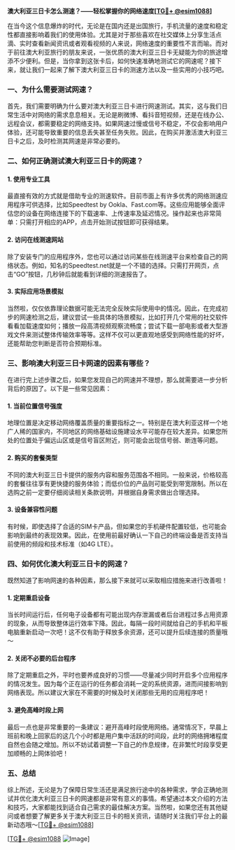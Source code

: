**澳大利亚三日卡怎么测速？——轻松掌握你的网络速度[[TG💪+ @esim1088](https://t.me/s/esim1088)]**

在当今这个信息爆炸的时代，无论是在国内还是出国旅行，手机流量的速度和稳定性都直接影响着我们的使用体验。尤其是对于那些喜欢在社交媒体上分享生活点滴、实时查看新闻资讯或者观看视频的人来说，网络速度的重要性不言而喻。而对于前往澳大利亚旅行的朋友来说，一张优质的澳大利亚三日卡无疑能为你的旅途增添不少便利。但是，当你拿到这张卡后，如何快速准确地测试它的网速呢？接下来，就让我们一起来了解下澳大利亚三日卡的测速方法以及一些实用的小技巧吧。

### 一、为什么需要测试网速？

首先，我们需要明确为什么要对澳大利亚三日卡进行网速测试。其实，这与我们日常生活中对网络的需求息息相关。无论是刷微博、看抖音短视频，还是在线办公、远程会议，都需要稳定的网络支持。如果网速过慢或信号不稳定，不仅会影响用户体验，还可能导致重要的信息丢失甚至任务失败。因此，在购买并激活澳大利亚三日卡之后，及时检测其网速是非常必要的。

### 二、如何正确测试澳大利亚三日卡的网速？

#### 1. 使用专业工具
最直接有效的方式就是借助专业的测速软件。目前市面上有许多优秀的网络测速应用程序可供选择，比如Speedtest by Ookla、Fast.com等。这些应用能够全面评估您的设备在网络连接下的下载速率、上传速率及延迟情况。操作起来也非常简单：只需打开相应的APP，点击开始测试按钮即可获得结果。

#### 2. 访问在线测速网站
除了安装专门的应用程序外，您也可以通过访问某些在线测速平台来检查自己的网络状态。例如，知名的Speedtest.net就是一个不错的选择。只需打开网页，点击“GO”按钮，几秒钟后就能看到详细的测速报告了。

#### 3. 实际应用场景模拟
当然啦，仅仅依靠理论数据可能无法完全反映实际使用中的情况。因此，在完成初步的网速检测之后，建议尝试一些具体的场景模拟，比如打开几个常用的社交软件看看加载速度如何；播放一段高清视频观察流畅度；尝试下载一部电影或者大型游戏文件来测试整体传输效率等等。这样不仅可以更直观地感受到网络性能的好坏，还能帮助您判断是否符合预期标准。

### 三、影响澳大利亚三日卡网速的因素有哪些？

在进行完上述步骤之后，如果您发现自己的网速并不理想，那么就需要进一步分析背后的原因了。以下是一些常见因素：

#### 1. 当前位置信号强度
地理位置是决定移动网络覆盖质量的重要指标之一。特别是在澳大利亚这样一个地广人稀的国家内，不同地区的网络基础设施建设水平可能存在较大差异。如果您所处的位置处于偏远山区或是信号盲区附近，则可能会出现信号弱、断连等问题。

#### 2. 购买的套餐类型
不同的澳大利亚三日卡提供的服务内容和服务范围各不相同。一般来说，价格较高的套餐往往享有更快捷的服务体验；而低价位的产品则可能受到带宽限制。所以在选购之前一定要仔细阅读相关条款说明，并根据自身需求做出合理选择。

#### 3. 设备兼容性问题
有时候，即使选择了合适的SIM卡产品，但如果您的手机硬件配置较低，也可能会影响到最终的表现效果。因此，在使用前最好确认一下自己的终端设备是否支持当前使用的频段和技术标准（如4G LTE）。

### 四、如何优化澳大利亚三日卡的网速？

既然知道了影响网速的各种因素，那么接下来就可以采取相应措施来进行改善啦！

#### 1. 定期重启设备
当长时间运行后，任何电子设备都有可能出现内存泄漏或者后台进程过多占用资源的现象，从而导致整体运行效率下降。因此，每隔一段时间就给自己的手机和平板电脑重新启动一次吧！这不仅有助于释放多余资源，还可以提升后续连接的质量哦～

#### 2. 关闭不必要的后台程序
除了定期重启之外，平时也要养成良好的习惯——尽量减少同时开启多个应用程序的情况发生。因为每个正在运行的任务都会消耗一定的系统资源，进而间接影响到网络表现。所以建议大家在不需要的时候及时关闭那些无用的应用程序吧！

#### 3. 避免高峰时段上网
最后一点也是非常重要的一条建议：避开高峰时段使用网络。通常情况下，早晨上班前和晚上回家后的这几个小时都是用户集中活跃的时间段，此时的网络拥堵程度自然也会随之增加。所以不妨试着调整一下自己的作息规律，在非繁忙时段享受更加顺畅的上网体验吧！

### 五、总结

综上所述，无论是为了保障日常生活还是满足旅行途中的各种需求，学会正确地测试并优化澳大利亚三日卡的网速都是非常有意义的事情。希望通过本文介绍的方法和技巧，大家都能找到适合自己需求的最佳解决方案。当然啦，如果您还有其他疑问或者想要了解更多关于澳大利亚三日卡的相关资讯，请随时关注我们平台上的最新动态哦～[[TG💪+ @esim1088](https://t.me/s/esim1088)]

[[TG💪+ @esim1088](https://t.me/s/esim1088) ![Image](https://i.postimg.cc/4NQfJmqS/Snipaste-2025-05-13-00-14-12.png)]